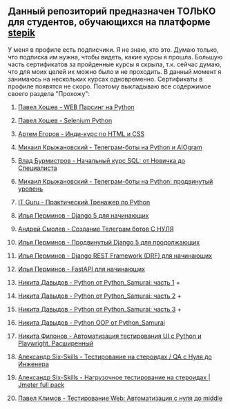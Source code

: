 ## Данный репозиторий предназначен ТОЛЬКО для студентов, обучающихся на платформе [stepik](https://stepik.org)

У меня в профиле есть подписчики. Я не знаю, кто это. Думаю только, что подписка им нужна, чтобы видеть, какие курсы я прошла.
Большую часть сертификатов за пройденные курсы я cкрыла, т.к. сейчас думаю, что для моих целей их можно было и не проходить.
В данный момент я занимаюсь на нескольких курсах одновременно. Сертификаты в профиле появятся не скоро.
Поэтому выкладываю все содержимое своего раздела "Прохожу":

01. [Павел Хошев - WEB Парсинг на Python](https://stepik.org/course/104774)

02. [Павел Хошев - Selenium Python](https://stepik.org/course/119495)

03. [Артем Егоров - Инди-курс по HTML и CSS](https://stepik.org/course/120494)

04. [Михаил Крыжановский - Телеграм-боты на Python и AIOgram](https://stepik.org/course/120924)

05. [Влад Бурмистров - Начальный курс SQL: от Новичка до Специалиста](https://stepik.org/course/130488)

06. [Михаил Крыжановский - Телеграм-боты на Python: продвинутый уровень](https://stepik.org/course/153850)

07. [IT Guru - Практический Тренажер по Python](https://stepik.org/course/173184)

08. [Илья Перминов - Django 5 для начинающих](https://stepik.org/course/174634)

09. [Андрей Смолев - Создание Телеграм ботов С НУЛЯ](https://stepik.org/course/176862)

10. [Илья Перминов - Продвинутый Django 5 для продолжающих](https://stepik.org/course/177355)

11. [Илья Перминов - Django REST Framework (DRF) для начинающих](https://stepik.org/course/179999)

12. [Илья Перминов - FastAPI для начинающих](https://stepik.org/course/180000)

13. [Никита Давыдов - Python от Python_Samurai: часть 1](https://stepik.org/course/186684) +

14. [Никита Давыдов - Python от Python_Samurai: часть 2](https://stepik.org/course/189107) +

15. [Никита Давыдов - Python от Python_Samurai: часть 3](https://stepik.org/course/193274) +

16. [Никита Давыдов - Python OOP от Python_Samurai](https://stepik.org/course/212815)

17. [Никита Филонов - Автоматизация тестирования UI с Python и Playwright. Расширенный](https://stepik.org/course/215388)

18. [Александр Six-Skills - Тестирование на стероидах / QA с Нуля до Инженера](https://stepik.org/course/223924)

19. [Александр Six-Skills - Нагрузочное тестирование на стероидах | Jmeter full pack](https://stepik.org/course/229070)

20. [Павел Климов - Тестирование Web: Автоматизация с нуля до middle](https://stepik.org/course/232547)

